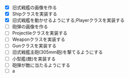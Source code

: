 - [x] 旧式戦艦の画像を作る
- [x] Shipクラスを実装する
- [x] 旧式戦艦を動かせるようにする;Playerクラスを実装する
- [ ] 砲弾の画像を作る
- [ ] Projectileクラスを実装する
- [ ] Weaponクラスを実装する
- [ ] Gunクラスを実装する
- [ ] 旧式戦艦主砲(305mm砲)を撃てるようにする
- [ ] 小型艦(敵)を実装する
- [ ] 砲弾が敵に当たるようにする
- [ ] a